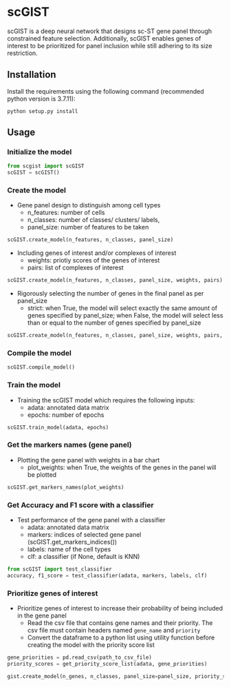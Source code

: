 # scGIST

scGIST is a deep neural network that designs sc-ST gene panel through constrained feature selection. Additionally, scGIST enables genes of interest to be prioritized for panel inclusion while still adhering to its size restriction.

## Installation

Install the requirements using the following command (recommended python version is 3.7.11):
```
python setup.py install
```

## Usage

### Initialize the model
```python
from scgist import scGIST
scGIST = scGIST()
```

### Create the model
* Gene panel design to distinguish among cell types 
    * n_features: number of cells
    * n_classes: number of classes/ clusters/ labels, 
    * panel_size: number of features to be taken
```python
scGIST.create_model(n_features, n_classes, panel_size)
```
* Including genes of interest and/or complexes of interest
    * weights: priotiy scores of the genes of interest
    * pairs: list of complexes of interest
```python
scGIST.create_model(n_features, n_classes, panel_size, weights, pairs)
```
* Rigorously selecting the number of genes in the final panel as per panel_size
    * strict: when True, the model will select exactly the same amount of genes specified by panel_size; when False, the model will select less than or equal to the number of genes specified by panel_size
```python
scGIST.create_model(n_features, n_classes, panel_size, weights, pairs, strict)
```

### Compile the model
```python
scGIST.compile_model()
```


### Train the model
* Training the scGIST model which requires the following inputs:
    * adata: annotated data matrix
    * epochs: number of epochs
```python
scGIST.train_model(adata, epochs)
```

### Get the markers names (gene panel)
* Plotting the gene panel with weights in a bar chart
    * plot_weights: when True, the weights of the genes in the panel will be plotted
```python
scGIST.get_markers_names(plot_weights)
```

### Get Accuracy and F1 score with a classifier
* Test performance of the gene panel with a classifier
    * adata: annotated data matrix
    * markers: indices of selected gene panel (scGIST.get_markers_indices())
    * labels: name of the cell types
    * clf: a classifier (if None, default is KNN)
```python
from scGIST import test_classifier
accuracy, f1_score = test_classifier(adata, markers, labels, clf)
```

### Prioritize genes of interest
* Prioritize genes of interest to increase their probability of being included in the gene panel
  * Read the csv file that contains gene names and their priority. The csv file must contain headers named `gene_name` and `priority`
  * Convert the dataframe to a python list using utility function before creating the model with the priority score list
```python
gene_priorities = pd.read_csv(path_to_csv_file)
priority_scores = get_priority_score_list(adata, gene_priorities)

gist.create_model(n_genes, n_classes, panel_size=panel_size, priority_scores=priority_scores, alpha=0.2, beta=0.5)
```













